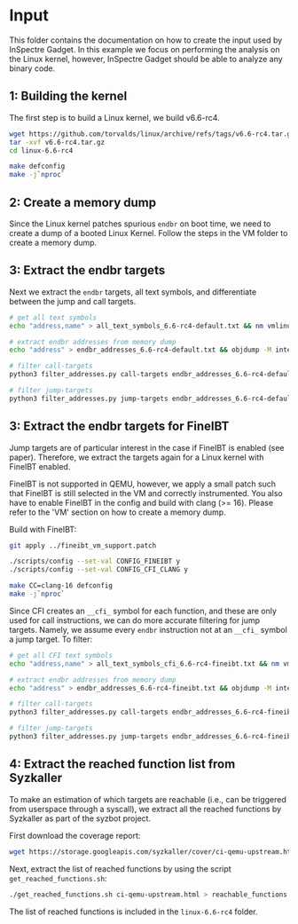 # Input

This folder contains the documentation on how to create the input used by
InSpectre Gadget. In this example we focus on performing the analysis
on the Linux kernel, however, InSpectre Gadget should be able to analyze any
binary code.


## 1: Building the kernel

The first step is to build a Linux kernel, we build v6.6-rc4.

``` bash
wget https://github.com/torvalds/linux/archive/refs/tags/v6.6-rc4.tar.gz
tar -xvf v6.6-rc4.tar.gz
cd linux-6.6-rc4

make defconfig
make -j`nproc`
```

## 2: Create a memory dump

Since the Linux kernel patches spurious `endbr` on boot time, we need
to create a dump of a booted Linux Kernel. Follow the steps in the VM folder
to create a memory dump.

## 3: Extract the endbr targets

Next we extract the `endbr` targets, all text symbols, and differentiate between
the jump and call targets.

``` bash
# get all text symbols
echo "address,name" > all_text_symbols_6.6-rc4-default.txt && nm vmlinux | grep -e " t " -e " T " | awk '{print "0x"$1 "," $3}' >> all_text_symbols_6.6-rc4-default.txt

# extract endbr addresses from memory dump
echo "address" > endbr_addresses_6.6-rc4-default.txt && objdump -M intel -D dump_6.6-rc4-default --start-address=0xffffffff81000000 | grep endbr64 | awk '{print "0x"$1}' | sed 's/.$//' | sort -u >> endbr_addresses_6.6-rc4-default.txt

# filter call-targets
python3 filter_addresses.py call-targets endbr_addresses_6.6-rc4-default.txt all_text_symbols_6.6-rc4-default.txt > endbr_call_target_6.6-rc4-default.txt

# filter jump-targets
python3 filter_addresses.py jump-targets endbr_addresses_6.6-rc4-default.txt all_text_symbols_6.6-rc4-default.txt > endbr_jump_target_6.6-rc4-default.txt
```

## 3: Extract the endbr targets for FineIBT

Jump targets are of particular interest in the case if FineIBT is enabled (see
paper). Therefore, we extract the targets again for a Linux kernel with FineIBT
enabled.

FineIBT is not supported in QEMU, however, we apply a small patch
such that FineIBT is still selected in the VM and correctly instrumented.
You also have to enable FineIBT in the config and build with clang (>= 16).
Please refer to the 'VM' section on how to create a memory dump.

Build with FineIBT:

``` bash
git apply ../fineibt_vm_support.patch

./scripts/config --set-val CONFIG_FINEIBT y
./scripts/config --set-val CONFIG_CFI_CLANG y

make CC=clang-16 defconfig
make -j`nproc`
```

Since CFI creates an `__cfi_` symbol for each function, and these are only
used for call instructions, we can do more accurate filtering for jump targets.
Namely, we assume every `endbr` instruction not at an `__cfi_`  symbol
a jump target. To filter:

``` bash
# get all CFI text symbols
echo "address,name" > all_text_symbols_cfi_6.6-rc4-fineibt.txt && nm vmlinux | grep "__cfi_" | grep -e " t " -e " T " | awk '{print "0x"$1 "," $3}' >> all_text_symbols_cfi_6.6-rc4-fineibt.txt

# extract endbr addresses from memory dump
echo "address" > endbr_addresses_6.6-rc4-fineibt.txt && objdump -M intel -D dump_6.6-rc4-fineibt --start-address=0xffffffff81000000 | grep endbr64 | awk '{print "0x"$1}' | sed 's/.$//' | sort -u >> endbr_addresses_6.6-rc4-fineibt.txt

# filter call-targets
python3 filter_addresses.py call-targets endbr_addresses_6.6-rc4-fineibt.txt all_text_symbols_cfi_6.6-rc4-fineibt.txt > endbr_call_target_6.6-rc4-fineibt.txt

# filter jump-targets
python3 filter_addresses.py jump-targets endbr_addresses_6.6-rc4-fineibt.txt all_text_symbols_cfi_6.6-rc4-fineibt.txt > endbr_jump_target_6.6-rc4-fineibt.txt
```

## 4: Extract the reached function list from Syzkaller

To make an estimation of which targets are reachable
(i.e., can be triggered from userspace through a syscall), we extract
all the reached functions by Syzkaller as part of the syzbot project.

First download the coverage report:

``` bash
wget https://storage.googleapis.com/syzkaller/cover/ci-qemu-upstream.html
```

Next, extract the list of reached functions by using the script `get_reached_functions.sh`:

``` bash
./get_reached_functions.sh ci-qemu-upstream.html > reachable_functions.txt
```

The list of reached functions is included in the `linux-6.6-rc4` folder.
